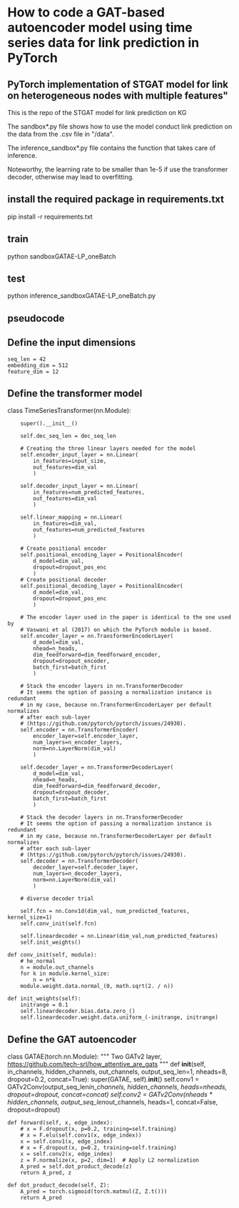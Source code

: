 # How to code a GAT-based autoencoder model using time series data for link prediction in PyTorch
## PyTorch implementation of STGAT model for link on heterogeneous nodes with multiple features"

This is the repo of the STGAT model for link prediction on KG

The sandbox*.py file shows how to use the model conduct link prediction on the data from the .csv file in "/data".

The inference_sandbox*.py file contains the function that takes care of inference. 

Noteworthy, the learning rate to be smaller than 1e-5 if use the transformer decoder, otherwise may lead to overfitting.

## install the required package in requirements.txt
pip install -r requirements.txt

## train
python sandboxGATAE-LP_oneBatch

## test
python inference_sandboxGATAE-LP_oneBatch.py

## pseudocode

## Define the input dimensions

    seq_len = 42
    embedding_dim = 512
    feature_dim = 12

## Define the transformer model

class TimeSeriesTransformer(nn.Module):

        super().__init__() 

        self.dec_seq_len = dec_seq_len

        # Creating the three linear layers needed for the model
        self.encoder_input_layer = nn.Linear(
            in_features=input_size, 
            out_features=dim_val 
            )

        self.decoder_input_layer = nn.Linear(
            in_features=num_predicted_features,
            out_features=dim_val
            )  
        
        self.linear_mapping = nn.Linear(
            in_features=dim_val, 
            out_features=num_predicted_features
            )

        # Create positional encoder
        self.positional_encoding_layer = PositionalEncoder(
            d_model=dim_val,
            dropout=dropout_pos_enc
            )
        # Create positional decoder
        self.positional_decoding_layer = PositionalEncoder(
            d_model=dim_val,
            dropout=dropout_pos_enc
            )

        # The encoder layer used in the paper is identical to the one used by
        # Vaswani et al (2017) on which the PyTorch module is based.
        self.encoder_layer = nn.TransformerEncoderLayer(
            d_model=dim_val, 
            nhead=n_heads,
            dim_feedforward=dim_feedforward_encoder,
            dropout=dropout_encoder,
            batch_first=batch_first
            )

        # Stack the encoder layers in nn.TransformerDecoder
        # It seems the option of passing a normalization instance is redundant
        # in my case, because nn.TransformerEncoderLayer per default normalizes
        # after each sub-layer
        # (https://github.com/pytorch/pytorch/issues/24930).
        self.encoder = nn.TransformerEncoder(
            encoder_layer=self.encoder_layer,
            num_layers=n_encoder_layers,
            norm=nn.LayerNorm(dim_val)
            )

        self.decoder_layer = nn.TransformerDecoderLayer(
            d_model=dim_val,
            nhead=n_heads,
            dim_feedforward=dim_feedforward_decoder,
            dropout=dropout_decoder,
            batch_first=batch_first
            )

        # Stack the decoder layers in nn.TransformerDecoder
        # It seems the option of passing a normalization instance is redundant
        # in my case, because nn.TransformerDecoderLayer per default normalizes
        # after each sub-layer
        # (https://github.com/pytorch/pytorch/issues/24930).
        self.decoder = nn.TransformerDecoder(
            decoder_layer=self.decoder_layer,
            num_layers=n_decoder_layers,
            norm=nn.LayerNorm(dim_val)
            )
        
        # diverse decoder trial
        
        self.fcn = nn.Conv1d(dim_val, num_predicted_features, kernel_size=1)
        self.conv_init(self.fcn)
        
        self.lineardecoder = nn.Linear(dim_val,num_predicted_features)
        self.init_weights()

    def conv_init(self, module):
        # he_normal
        n = module.out_channels
        for k in module.kernel_size:
            n = n*k
        module.weight.data.normal_(0, math.sqrt(2. / n))

    def init_weights(self):
        initrange = 0.1    
        self.lineardecoder.bias.data.zero_()
        self.lineardecoder.weight.data.uniform_(-initrange, initrange)


## Define the GAT autoencoder
class GATAE(torch.nn.Module):
    """
    Two GATv2 layer, https://github.com/tech-srl/how_attentive_are_gats
    """
    def __init__(self, in_channels, hidden_channels, out_channels, output_seq_len=1, nheads=8, dropout=0.2, concat=True):
        super(GATAE, self).__init__()
        self.conv1 = GATv2Conv(output_seq_len*in_channels, hidden_channels, heads=nheads, dropout=dropout, concat=concat)
        self.conv2 = GATv2Conv(nheads * hidden_channels, output_seq_len*out_channels, heads=1, concat=False, dropout=dropout)

    def forward(self, x, edge_index):
        # x = F.dropout(x, p=0.2, training=self.training)
        # x = F.elu(self.conv1(x, edge_index))
        x = self.conv1(x, edge_index)
        # x = F.dropout(x, p=0.2, training=self.training)
        x = self.conv2(x, edge_index)
        z = F.normalize(x, p=2, dim=1)  # Apply L2 normalization
        A_pred = self.dot_product_decode(z)
        return A_pred, z

    def dot_product_decode(self, Z):
        A_pred = torch.sigmoid(torch.matmul(Z, Z.t()))
        return A_pred